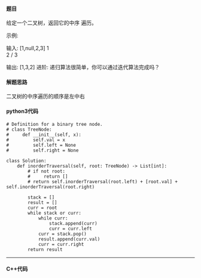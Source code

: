 #### 题目

给定一个二叉树，返回它的中序 遍历。

示例:

输入: [1,null,2,3]
   1
    \
     2
    /
   3

输出: [1,3,2]
进阶: 递归算法很简单，你可以通过迭代算法完成吗？




#### 解题思路

二叉树的中序遍历的顺序是左中右



#### python3代码

```
# Definition for a binary tree node.
# class TreeNode:
#     def __init__(self, x):
#         self.val = x
#         self.left = None
#         self.right = None

class Solution:
    def inorderTraversal(self, root: TreeNode) -> List[int]:
        # if not root:
        #     return []
        # return self.inorderTraversal(root.left) + [root.val] + self.inorderTraversal(root.right)
        
        stack = []
        result = []
        curr = root
        while stack or curr:
            while curr:
                stack.append(curr)
                curr = curr.left
            curr = stack.pop()
            result.append(curr.val)
            curr = curr.right
        return result
```



****

#### C++代码

```

```


